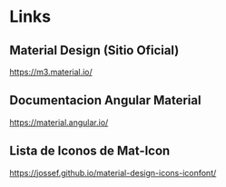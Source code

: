 # Links

## Material Design (Sitio Oficial)

https://m3.material.io/

## Documentacion Angular Material

https://material.angular.io/

## Lista de Iconos de Mat-Icon

https://jossef.github.io/material-design-icons-iconfont/